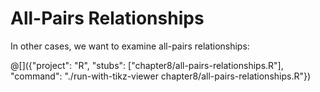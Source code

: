 # All-Pairs Relationships

In other cases, we want to examine all-pairs relationships:

@[]({"project": "R", "stubs": ["chapter8/all-pairs-relationships.R"], "command": "./run-with-tikz-viewer chapter8/all-pairs-relationships.R"})
